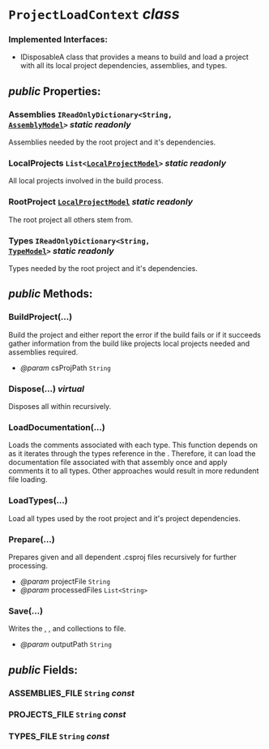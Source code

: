 # <code><span title="A class that provides a means to build and load a project with all its local project dependencies, assemblies, and types.">ProjectLoadContext</span></code> *class*

### Implemented Interfaces:

- IDisposableA class that provides a means to build and load a project with all its local project dependencies, assemblies, and types.

## *public* Properties:

### Assemblies <code><span title="">IReadOnlyDictionary</span><<span title="Represents text as a sequence of UTF-16 code units.">String</span>, [AssemblyModel](..\Models\AssemblyModel.md)></code> *static* *readonly*

Assemblies needed by the root project and it's dependencies.

### LocalProjects <code><span title="Represents a strongly typed list of objects that can be accessed by index. Provides methods to search, sort, and manipulate lists.">List</span><[LocalProjectModel](..\Models\LocalProjectModel.md)></code> *static* *readonly*

All local projects involved in the build process.

### RootProject <code>[LocalProjectModel](..\Models\LocalProjectModel.md)</code> *static* *readonly*

The root project all others stem from.

### Types <code><span title="">IReadOnlyDictionary</span><<span title="Represents text as a sequence of UTF-16 code units.">String</span>, [TypeModel](..\Models\Language\TypeModel.md)></code> *static* *readonly*

Types needed by the root project and it's dependencies.



## *public* Methods:

### BuildProject(...)

Build the project and either report the error if the build fails or if it succeeds gather information
from the build like projects local projects needed and assemblies required.

- *@param* csProjPath <code><span title="Represents text as a sequence of UTF-16 code units.">String</span></code>



### Dispose(...) *virtual*

Disposes all <see cref="T:DotDocs.Core.Models.LocalProjectModel" /> within <see cref="F:DotDocs.Core.Loader.ProjectLoadContext.rootProject" /> recursively.



### LoadDocumentation(...)

Loads the comments associated with each type. This function depends on <see cref="P:DotDocs.Core.Loader.ProjectLoadContext.Assemblies" />
as it iterates through the types reference in the <see cref="P:DotDocs.Core.Models.AssemblyModel.Types" />. Therefore, it can load
the documentation file associated with that assembly once and apply comments it to all types. Other approaches
would result in more redundent file loading.



### LoadTypes(...)

Load all types used by the root project and it's project dependencies.



### Prepare(...)

Prepares given and all dependent .csproj files recursively for further processing.

- *@param* projectFile <code><span title="Represents text as a sequence of UTF-16 code units.">String</span></code>
- *@param* processedFiles <code><span title="Represents a strongly typed list of objects that can be accessed by index. Provides methods to search, sort, and manipulate lists.">List</span><<span title="Represents text as a sequence of UTF-16 code units.">String</span>></code>



### Save(...)

Writes the <see cref="P:DotDocs.Core.Loader.ProjectLoadContext.Assemblies" />, <see cref="P:DotDocs.Core.Loader.ProjectLoadContext.LocalProjects" />, and <see cref="P:DotDocs.Core.Loader.ProjectLoadContext.Types" /> collections to file.

- *@param* outputPath <code><span title="Represents text as a sequence of UTF-16 code units.">String</span></code>



## *public* Fields:

### ASSEMBLIES_FILE <code><span title="Represents text as a sequence of UTF-16 code units.">String</span></code> *const*



### PROJECTS_FILE <code><span title="Represents text as a sequence of UTF-16 code units.">String</span></code> *const*



### TYPES_FILE <code><span title="Represents text as a sequence of UTF-16 code units.">String</span></code> *const*

